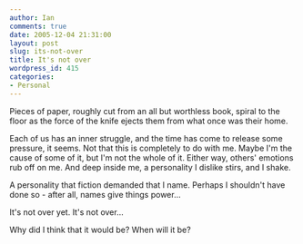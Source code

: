 ```yaml
---
author: Ian
comments: true
date: 2005-12-04 21:31:00
layout: post
slug: its-not-over
title: It's not over
wordpress_id: 415
categories:
- Personal
---
```


Pieces of paper, roughly cut from an all but worthless book, spiral to the floor as the force of the knife ejects them from what once was their home.  

Each of us has an inner struggle, and the time has come to release some pressure, it seems.  Not that this is completely to do with me.  Maybe I'm the cause of some of it, but I'm not the whole of it.  Either way, others' emotions rub off on me.  And deep inside me, a personality I dislike stirs, and I shake.  

A personality that fiction demanded that I name.  Perhaps I shouldn't have done so - after all, names give things power...  

It's not over yet.  It's not over...  

Why did I think that it would be?  When will it be?
